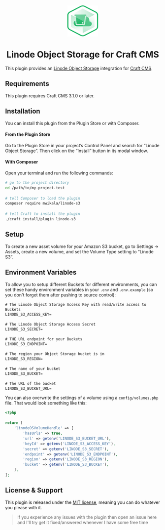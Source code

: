 <p align="center"><img src="./src/icon.svg" width="100" height="100" alt="Linode Object Storage for Craft CMS icon"></p>

<h1 align="center">Linode Object Storage for Craft CMS</h1>

This plugin provides an [Linode Object Storage](https://www.linode.com/products/object-storage/) integration for [Craft CMS](https://craftcms.com/).

## Requirements

This plugin requires Craft CMS 3.1.0 or later.

## Installation

You can install this plugin from the Plugin Store or with Composer.

#### From the Plugin Store

Go to the Plugin Store in your project’s Control Panel and search for “Linode Object Storage”. Then click on the “Install” button in its modal window.

#### With Composer

Open your terminal and run the following commands:

```bash
# go to the project directory
cd /path/to/my-project.test

# tell Composer to load the plugin
composer require mwikala/linode-s3

# tell Craft to install the plugin
./craft install/plugin linode-s3
```

## Setup

To create a new asset volume for your Amazon S3 bucket, go to Settings → Assets, create a new volume, and set the Volume Type setting to “Linode S3”.

## Environment Variables

To allow you to setup different Buckets for different environments, you can set these handy environment variables in your `.env` and `.env.example` (so you don't forget them after pushing to source control):

```env
# The Linode Object Storage Access Key with read/write access to Buckets
LINODE_S3_ACCESS_KEY=

# The Linode Object Storage Access Secret
LINODE_S3_SECRET=

# THE URL endpoint for your Buckets
LINODE_S3_ENDPOINT=

# The region your Object Storage bucket is in
LINODE_S3_REGION=

# The name of your bucket
LINODE_S3_BUCKET=

# The URL of the bucket
LINODE_S3_BUCKET_URL=
```

You can also overwrite the settings of a volume using a `config/volumes.php` file. That would look something like this:

```php
<?php

return [
    'linodeOSVolumeHandle' => [
        'hasUrls' => true,
        'url' => getenv('LINODE_S3_BUCKET_URL'),
        'keyId' => getenv('LINODE_S3_ACCESS_KEY'),
        'secret' => getenv('LINODE_S3_SECRET'),
        'endpoint' => getenv('LINODE_S3_ENDPOINT'),
        'region' => getenv('LINODE_S3_REGION'),
        'bucket' => getenv('LINODE_S3_BUCKET'),
    ],
];
```

## License & Support

This plugin is released under the [MIT license](./LICENSE.md), meaning you can do whatever you please with it.

> If you experience any issues with the plugin then open an issue here and I'll try get it fixed/answered whenever I have some free time